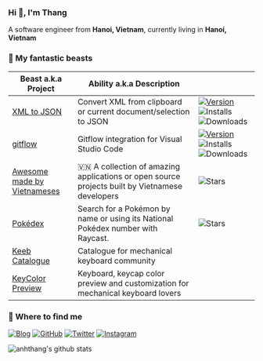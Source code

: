 ### Hi 👋, I'm Thang

A software engineer from **Hanoi, Vietnam**, currently living in **Hanoi, Vietnam**

<!--
### 🔭 I’m currently working on
<p>
  <img alt="Nodejs" src="https://img.shields.io/badge/-Nodejs-339933?style=flat-square&logo=Node.js&logoColor=white" />
  <img alt="go" src="https://img.shields.io/badge/-go-00ADD8?style=flat-square&logo=go&logoColor=white" />
  <img alt="React" src="https://img.shields.io/badge/-React-61DAFB?style=flat-square&logo=react&logoColor=white" />
  <img alt="Vue" src="https://img.shields.io/badge/-Vue-4FC08D?style=flat-square&logo=vue.js&logoColor=white" />
  <img alt="Docker" src="https://img.shields.io/badge/-Docker-2496ED?style=flat-square&logo=docker&logoColor=white" />
  <img alt="Kubernetes" src="https://img.shields.io/badge/-Kubernetes-326CE5?style=flat-square&logo=kubernetes&logoColor=white" />
  <img alt="Google Cloud Platform" src="https://img.shields.io/badge/-Google_Cloud_Platform-4285F4?style=flat-square&logo=google-cloud&logoColor=white" />
  <img alt="Amazon Web Services" src="https://img.shields.io/badge/-Amazon_Web_Services-232F3E?style=flat-square&logo=amazon-aws&logoColor=white" />
  <img alt="Sass" src="https://img.shields.io/badge/-Sass-CC6699?style=flat-square&logo=sass&logoColor=white" />
  <img alt="git" src="https://img.shields.io/badge/-Git-F05032?style=flat-square&logo=git&logoColor=white" />
  <img alt="npm" src="https://img.shields.io/badge/-npm-CB3837?style=flat-square&logo=npm&logoColor=white" />
  <img alt="Prettier" src="https://img.shields.io/badge/-Prettier-F7B93E?style=flat-square&logo=prettier&logoColor=white" />
</p>
-->

### 🙈 My fantastic beasts
| Beast a.k.a Project | Ability a.k.a Description | |
|---|---|---|
| [XML to JSON](https://marketplace.visualstudio.com/items?itemName=buianhthang.xml2json) | Convert XML from clipboard or current document/selection to JSON | [![Version](https://img.shields.io/visual-studio-marketplace/v/buianhthang.xml2json?style=flat-square&logo=visual-studio-code)](https://marketplace.visualstudio.com/items?itemName=buianhthang.xml2json) ![Installs](https://img.shields.io/visual-studio-marketplace/i/buianhthang.xml2json?style=flat-square) ![Downloads](https://img.shields.io/visual-studio-marketplace/d/buianhthang.xml2json?style=flat-square) |
| [gitflow](https://marketplace.visualstudio.com/items?itemName=buianhthang.gitflow) | Gitflow integration for Visual Studio Code | [![Version](https://img.shields.io/visual-studio-marketplace/v/buianhthang.gitflow?style=flat-square&logo=visual-studio-code)](https://marketplace.visualstudio.com/items?itemName=buianhthang.gitflow) ![Installs](https://img.shields.io/visual-studio-marketplace/i/buianhthang.gitflow?style=flat-square) ![Downloads](https://img.shields.io/visual-studio-marketplace/d/buianhthang.gitflow?style=flat-square) |
| [Awesome made by Vietnameses](https://github.com/anhthang/awesome-made-by-vietnameses) | 🇻🇳 A collection of amazing applications or open source projects built by Vietnamese developers | ![Stars](https://img.shields.io/github/stars/anhthang/awesome-made-by-vietnameses?style=flat-square) | 
| [Pokédex](https://www.raycast.com/anhthang/pokedex) |  Search for a Pokémon by name or using its National Pokédex number with Raycast. | ![Stars](https://img.shields.io/github/stars/anhthang/raycast-pokedex?style=flat-square) | 
| [Keeb Catalogue](https://keeb-catalogue.web.app) |  Catalogue for mechanical keyboard community  |  |
| [KeyColor Preview](https://keycolor.xyz) | Keyboard, keycap color preview and customization for mechanical keyboard lovers |  |


### 🔭 Where to find me

[![Blog](https://img.shields.io/badge/-Blog-FF5722?style=for-the-badge&logo=blogger&logoColor=white)](https://anhthang.org)
[![GitHub](https://img.shields.io/badge/-GitHub-181717?style=for-the-badge&logo=github&logoColor=white)](https://github.com/anhthang)
[![Twitter](https://img.shields.io/badge/-Twitter-1DA1F2?style=for-the-badge&logo=twitter&logoColor=white)](https://twitter.com/anhthangbui)
[![Instagram](https://img.shields.io/badge/-Instagram-E4405F?style=for-the-badge&logo=instagram&logoColor=white)](https://instagram.com/anhthangbui)

![anhthang's github stats](https://github-readme-stats.vercel.app/api?username=anhthang&hide=["issues"]&show_icons=true&theme=dracula)

<!--
**anhthang/anhthang** is a ✨ _special_ ✨ repository because its `README.md` (this file) appears on your GitHub profile.

Here are some ideas to get you started:

- 🔭 I’m currently working on ...
- 🌱 I’m currently learning ...
- 👯 I’m looking to collaborate on ...
- 🤔 I’m looking for help with ...
- 💬 Ask me about ...

- 😄 Pronouns: ...
- ⚡ Fun fact: ...
-->

